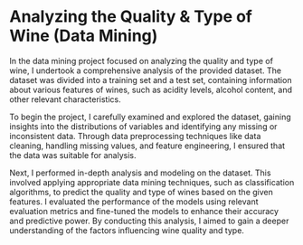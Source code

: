 # Analyzing the Quality & Type of Wine (Data Mining)

In the data mining project focused on analyzing the quality and type of wine, I undertook a comprehensive 
analysis of the provided dataset. The dataset was divided into a training set and a test set, containing 
information about various features of wines, such as acidity levels, alcohol content, and other relevant 
characteristics.

To begin the project, I carefully examined and explored the dataset, gaining insights into the distributions 
of variables and identifying any missing or inconsistent data. Through data preprocessing techniques like data 
cleaning, handling missing values, and feature engineering, I ensured that the data was suitable for analysis.

Next, I performed in-depth analysis and modeling on the dataset. This involved applying appropriate data mining 
techniques, such as classification algorithms, to predict the quality and type of wines based on the given features. 
I evaluated the performance of the models using relevant evaluation metrics and fine-tuned the models to enhance 
their accuracy and predictive power. By conducting this analysis, I aimed to gain a deeper understanding of the 
factors influencing wine quality and type.
